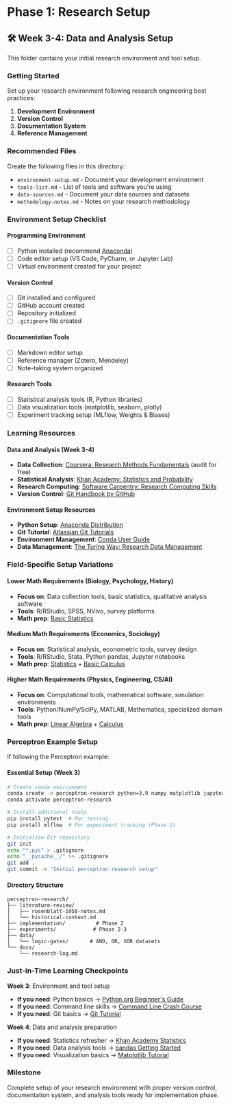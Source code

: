 # Phase 1: Research Setup

## 🛠️ Week 3-4: Data and Analysis Setup

This folder contains your initial research environment and tool setup.

### Getting Started

Set up your research environment following research engineering best practices:

1. **Development Environment**
2. **Version Control**
3. **Documentation System**
4. **Reference Management**

### Recommended Files

Create the following files in this directory:

- `environment-setup.md` - Document your development environment
- `tools-list.md` - List of tools and software you're using
- `data-sources.md` - Document your data sources and datasets
- `methodology-notes.md` - Notes on your research methodology

### Environment Setup Checklist

#### Programming Environment
- [ ] Python installed (recommend [Anaconda](https://www.anaconda.com/products/distribution))
- [ ] Code editor setup (VS Code, PyCharm, or Jupyter Lab)
- [ ] Virtual environment created for your project

#### Version Control
- [ ] Git installed and configured
- [ ] GitHub account created
- [ ] Repository initialized
- [ ] `.gitignore` file created

#### Documentation Tools
- [ ] Markdown editor setup
- [ ] Reference manager (Zotero, Mendeley)
- [ ] Note-taking system organized

#### Research Tools
- [ ] Statistical analysis tools (R, Python libraries)
- [ ] Data visualization tools (matplotlib, seaborn, plotly)
- [ ] Experiment tracking setup (MLflow, Weights & Biases)

### Learning Resources

#### Data and Analysis (Week 3-4)
- **Data Collection**: [Coursera: Research Methods Fundamentals](https://www.coursera.org/learn/research-methods) (audit for free)
- **Statistical Analysis**: [Khan Academy: Statistics and Probability](https://www.khanacademy.org/math/statistics-probability)
- **Research Computing**: [Software Carpentry: Research Computing Skills](https://software-carpentry.org/lessons/)
- **Version Control**: [Git Handbook by GitHub](https://guides.github.com/introduction/git-handbook/)

#### Environment Setup Resources
- **Python Setup**: [Anaconda Distribution](https://www.anaconda.com/products/distribution)
- **Git Tutorial**: [Atlassian Git Tutorials](https://www.atlassian.com/git/tutorials)
- **Environment Management**: [Conda User Guide](https://docs.conda.io/projects/conda/en/latest/user-guide/index.html)
- **Data Management**: [The Turing Way: Research Data Management](https://the-turing-way.netlify.app/reproducible-research/rdm.html)

### Field-Specific Setup Variations

#### Lower Math Requirements (Biology, Psychology, History)
- **Focus on**: Data collection tools, basic statistics, qualitative analysis software
- **Tools**: R/RStudio, SPSS, NVivo, survey platforms
- **Math prep**: [Basic Statistics](https://www.khanacademy.org/math/statistics-probability)

#### Medium Math Requirements (Economics, Sociology)
- **Focus on**: Statistical analysis, econometric tools, survey design
- **Tools**: R/RStudio, Stata, Python pandas, Jupyter notebooks
- **Math prep**: [Statistics](https://www.khanacademy.org/math/statistics-probability) + [Basic Calculus](https://www.khanacademy.org/math/calculus-1)

#### Higher Math Requirements (Physics, Engineering, CS/AI)
- **Focus on**: Computational tools, mathematical software, simulation environments
- **Tools**: Python/NumPy/SciPy, MATLAB, Mathematica, specialized domain tools
- **Math prep**: [Linear Algebra](https://www.khanacademy.org/math/linear-algebra) + [Calculus](https://www.khanacademy.org/math/calculus-1)

### Perceptron Example Setup

If following the Perceptron example:

#### Essential Setup (Week 3)
```bash
# Create conda environment
conda create -n perceptron-research python=3.9 numpy matplotlib jupyter
conda activate perceptron-research

# Install additional tools
pip install pytest  # For testing
pip install mlflow  # For experiment tracking (Phase 2)

# Initialize Git repository
git init
echo "*.pyc" > .gitignore
echo "__pycache__/" >> .gitignore
git add .
git commit -m "Initial perceptron research setup"
```

#### Directory Structure
```
perceptron-research/
├── literature-review/
│   ├── rosenblatt-1958-notes.md
│   └── historical-context.md
├── implementation/          # Phase 2
├── experiments/            # Phase 2-3
├── data/
│   └── logic-gates/       # AND, OR, XOR datasets
└── docs/
    └── research-log.md
```

### Just-in-Time Learning Checkpoints

**Week 3**: Environment and tool setup
- **If you need**: Python basics → [Python.org Beginner's Guide](https://www.python.org/about/gettingstarted/)
- **If you need**: Command line skills → [Command Line Crash Course](https://learnpythonthehardway.org/book/appendixa.html)
- **If you need**: Git basics → [Git Tutorial](https://www.atlassian.com/git/tutorials)

**Week 4**: Data and analysis preparation
- **If you need**: Statistics refresher → [Khan Academy Statistics](https://www.khanacademy.org/math/statistics-probability)
- **If you need**: Data analysis tools → [pandas Getting Started](https://pandas.pydata.org/docs/getting_started/index.html)
- **If you need**: Visualization basics → [Matplotlib Tutorial](https://matplotlib.org/stable/tutorials/index.html)

### Milestone

Complete setup of your research environment with proper version control, documentation system, and analysis tools ready for implementation phase.
